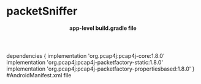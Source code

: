 # packetSniffer
<header>
  <p> <b>  app-level build.gradle file</b>
</p>
</header>
dependencies {
    implementation 'org.pcap4j:pcap4j-core:1.8.0'
    implementation 'org.pcap4j:pcap4j-packetfactory-static:1.8.0'
    implementation 'org.pcap4j:pcap4j-packetfactory-propertiesbased:1.8.0'
}
#AndroidManifest.xml file
<div>
<uses-permission android:name="android.permission.WRITE_EXTERNAL_STORAGE" />
</div>

